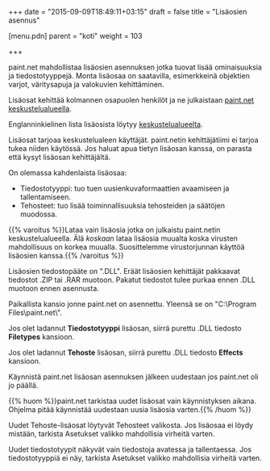 +++
date = "2015-09-09T18:49:11+03:15"
draft = false
title = "Lisäosien asennus"

[menu.pdn]
    parent = "koti"
    weight = 103

+++

paint.net mahdollistaa lisäosien asennuksen jotka tuovat lisää ominaisuuksia ja tiedostotyyppejä. Monta lisäosaa on saatavilla, esimerkkeinä
objektien varjot, väritysapuja ja valokuvien kehittäminen.

Lisäosat kehittää kolmannen osapuolen henkilöt ja ne julkaistaan [paint.net keskustelualueella](http://forums.getpaint.net/index.php?/forum/7-plugins-publishing-only/).

Englanninkielinen lista lisäosista löytyy [keskustelualueelta](https://forums.getpaint.net/forum/37-plugin-index/).

Lisäosat tarjoaa keskustelualeen käyttäjät. paint.netin kehittäjätiimi ei tarjoa tukea niiden käytössä. Jos haluat apua tietyn lisäosan kanssa,
on parasta että kysyt lisäosan kehittäjältä.

On olemassa kahdenlaista lisäosaa:

* Tiedostotyyppi: tuo tuen uusienkuvaformaattien avaamiseen ja tallentamiseen.
* Tehosteet: tuo lisää toiminnallisuuksia tehosteiden ja säätöjen muodossa.

{{% varoitus %}}Lataa vain lisäosia jotka on julkaistu paint.netin keskustelualueella. Älä *koskaan* lataa lisäosia muualta koska virusten mahdollisuus on korkea muualla. Suosittelemme virustorjunnan käyttöä lisäosien kanssa.{{% /varoitus %}}

Lisäosien tiedostopääte on ".DLL". Eräät lisäosien kehittäjät pakkaavat tiedostot .ZIP tai .RAR muotoon. Pakatut tiedostot tulee purkaa ennen
.DLL muotoon ennen asennusta.

Paikallista kansio jonne paint.net on asennettu. Yleensä se on "C:\\Program Files\\paint.net\\".

Jos olet ladannut **Tiedostotyyppi** lisäosan, siirrä purettu .DLL tiedosto **Filetypes** kansioon.

Jos olet ladannut **Tehoste** lisäosan, siirrä purettu .DLL tiedosto **Effects** kansioon.

Käynnistä paint.net lisäosan asennuksen jälkeen uudestaan jos paint.net oli jo päällä.

{{% huom %}}paint.net tarkistaa uudet lisäosat vain käynnistyksen aikana. Ohjelma pitää käynnistää uudestaan uusia lisäosia varten.{{% /huom %}}

Uudet Tehoste-lisäosat löytyvät Tehosteet valikosta. Jos lisäosaa ei löydy mistään, tarkista Asetukset valikko mahdollisia virheitä varten.

Uudet tiedostotyypit näkyvät vain tiedostoja avatessa ja tallentaessa. Jos tiedostotyyppiä ei näy, tarkista Asetukset valikko mahdollisia virheitä varten.
